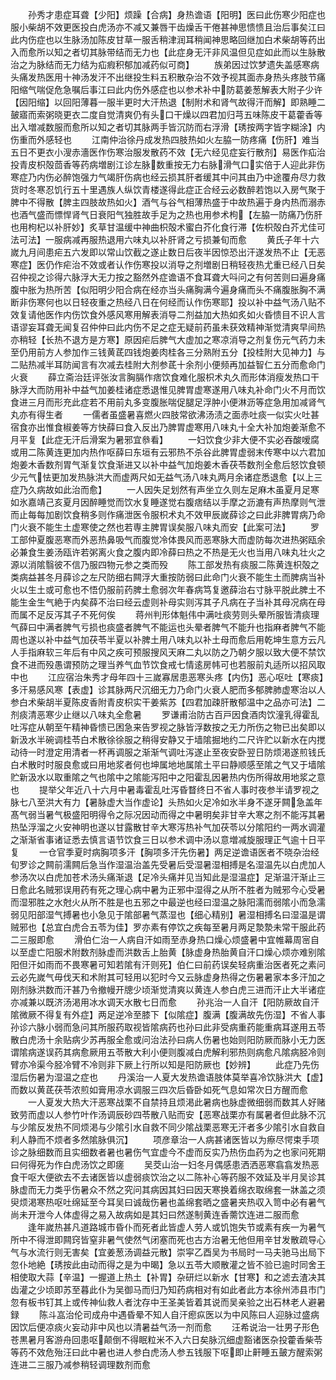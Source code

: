 <!-- { "loadSidebar": true } -->
　　孙秀才患症耳聋【少阳】烦躁【合病】身热谵语【阳明】医曰此伤寒少阳症也服小柴胡不效更医投白虎汤亦不减又兼唇干齿燥舌干倦甚神思愦愦且治后事矣江曰此内伤症也以生脉汤加陈皮甘草一服舌稍津润耳稍闻神思略回继加白术柴胡等药出入而愈所以知之者切其脉带结而无力也【此症身无汗非风温但见症如此而以生脉散治之为脉结而无力结为疝瘕积郁加减药似可商】
　　族弟因过饮梦遗失盖感寒病头痛发热医用十神汤发汗不出继投生料五积散杂治不效予视其面赤身热头疼肢节痛阳缩气喘促危急嘱后事江曰此内伤外感症也以参术补中防葛姜葱解表大附子少许【因阳缩】以回阳薄暮一服半更时大汗热退【制附术和肾气故得汗而解】即熟睡二皷寤而索粥晓更衣二度自觉清爽仍有头口干燥以四君加归芎五味陈皮干葛藿香等出入増减数服而愈所以知之者切其脉两手皆沉防而右浮滑【琇按两字皆字糊涂】内伤重而外感轻也
　　江南仲治徐丹成发热四肢热如火左脇一防疼痛【伤肝】难当五日不更衣小溲赤濇医作伤寒治服发散药不效【无六经见症妄行散剂】易医作疝治投青皮枳殻茴香等药病増剧江诊左脉数重按无力右脉滑气口实倍于人迎此非伤寒症乃内伤必醉饱强力气竭肝伤病也经云损其肝者缓其中问其由乃中途覆舟尽力救货时冬寒忍饥行五十里遇族人纵饮青楼遂得此症正合经云必数醉若饱以入房气聚于脾中不得散【脾主四肢故热如火】酒气与谷气相薄热盛于中故热遍于身内热而溺赤也酒气盛而慓悍肾气日衰阳气独胜故手足为之热也用参术枸【左脇一防痛乃伤肝也用枸杞以补肝妙】炙草甘温缓中神曲枳殻术蜜白芥化食行滞【佐枳殻白芥尤佳可法可法】一服病减再服热退用六味丸以补肝肾之亏损兼旬而愈
　　黄氏子年十六嵗九月间患疟五六发即以常山饮截之遂止数日后夜半因惊恐出汗遂发热不止【无恶寒症】医仍作疟治不效或者认作伤寒投以消导之剂増剧日稍轻夜热尤重已经八日矣召仲视之诊得六脉浮大无力按之豁然外症谵语不食耳聋大呌问之有何苦则曰遍身痛腹中胀为热所苦【似阳明少阳合病在经亦当头痛胸满今遍身痛而头不痛腹胀胸不满断非伤寒何也以日轻夜重之热经八日在何经而认作伤寒耶】投以补中益气汤八贴不效复请他医作内伤饮食外感风寒用解表消导二剂益加大热如炙如火昏愦目不识人言语谬妄耳聋无闻复召仲仲曰此内伤不足之症无疑前药虽未获效精神渐觉清爽早间热亦稍轻【长热不退方是方寒】原因疟后脾气大虚加之寒凉消导之剂复伤元气药力未至仍用前方人参加作三钱黄茋四钱炮姜肉桂各三分熟附五分【投桂附大见神力】与二贴热减半耳防闻言有次减去桂附大剂参茋十余剂小便频再加益智仁五分而愈命门火衰
　　薛立斋治廷评张汝言胸膈作痞饮食难化服枳术丸久而形体消瘦发热口干脉浮大而防用补中益气加姜桂诸症悉退惟见脾胃虚寒遂用八味丸补命门火不月而饮食进三月而形充此症若不用前丸多变腹胀喘促腿足浮肿小便淋沥等症急用加减肾气丸亦有得生者
　　一儒者虽盛暑喜燃火四肢常欲沸汤渍之面赤吐痰一似实火吐甚宿食亦出惟食椒姜等方快薛曰食入反出乃脾胃虚寒用八味丸十全大补加炮姜渐愈不月平复【此症无汗后滑案为暑邪宜叅看】
　　一妇饮食少非大便不实必吞酸嗳腐或用二陈黄连更加内热作呕薛曰东垣有云邪热不杀谷此脾胃虚弱末传寒中以六君加炮姜木香数剂胃气渐复饮食渐进又以补中益气加炮姜木香茯苓数剂全愈后怒饮食顿少元气怯更加发热脉洪大而虚两尺如无益气汤八味丸两月余诸症悉退愈【以上三症乃久病故如此治而愈】
　　一人因失足划然有声坐立久则左足麻木虽夏月足寒如氷嘉靖己亥夏月因醉睡觉而饮水复睡遂觉右腹痞结以手摩之沥漉有声热摩则气泄而止每每加剧饮食稍多则作痛泄医令服枳术丸不效甲辰嵗薛诊之曰此非脾胃病乃命门火衰不能生土虚寒使之然也若専主脾胃误矣服八味丸而安【此案可法】
　　罗工部仲夏腹恶寒而外恶热鼻吸气而腹觉冷体畏风而恶寒脉大而虚防每次进热粥瓯余必兼食生姜汤瓯许若粥离火食之腹内即冷薛曰热之不热是无火也当用八味丸壮火之源以消隂翳彼不信乃服四物元参之类而殁
　　陈工部发热有痰服二陈黄连枳殻之类病益甚冬月薛诊之左尺防细右闗浮大重按防弱曰此命门火衰不能生土而脾病当补火以生土或可愈也不悟仍服前药脾土愈弱次年春病笃复邀薛治右寸脉平脱此脾土不能生金生气絶于内矣薛不治曰经云虚则补母实则泻其子凡病在子当补其母况病在母而属不足反泻其子不死何俟
　　蒋州判形体魁伟中满吐痰劳则头晕所服皆清痰理气薛曰中满者脾气亏损也痰盛者脾气不能运也头晕者脾气不能升也指麻者脾气不能周也遂以补中益气加茯苓半夏以补脾土用八味丸以补土母而愈后用乾坤生意方云凡人手指麻软三年后有中风之疾可预服搜风天麻二丸以防之乃朝夕服以致大便不禁饮食不进而殁愚谓预防之理当养气血节饮食戒七情逺房帏可也若服前丸适所以招风取中也
　　江应宿治朱秀才母年四十三嵗寡居患恶寒头疼【内伤】恶心呕吐【寒痰】多汗易感风寒【表虚】诊其脉两尺沉细无力乃命门火衰人肥而多郁脾肺虚寒治以人参白术柴胡半夏陈皮香附青皮枳实干姜紫苏【四君加疎肝散郁温中之品亦可法】二剂痰清恶寒少止继以八味丸全愈暑
　　罗谦甫治防古百戸因食酒肉饮潼乳得霍乱吐泻症从朝至午精神昏愦已困急来告罗视之脉皆浮数按之无力所伤之物已出矣即以新汲水半碗调桂苓白术散徐徐服之稍得安静又于墙隂掘地约二尺许贮以新水在内搅动待一时澄定用清者一杯再调服之渐渐气调吐泻遂止至夜安卧翌日防烦渇遂煎钱氏白术散时时服良愈或曰用地浆者何也坤属地地属隂土平曰静顺感至隂之气又于墙隂贮新汲水以取重隂之气也隂中之隂能泻阳中之阳霍乱因暑热内伤所得故用地浆之意也
　　提举父年近八十六月中暑毒霍乱吐泻昏瞀终日不省人事时夜参半请罗视之脉七八至洪大有力【暑脉虚大当作虚论】头热如火足冷如氷半身不遂牙闗急盖年髙气弱当暑气极盛阳明得令之际况因动而得之中暑明矣非甘辛大寒之剂不能泻其暑热坠浮溜之火安神明也遂以甘露散甘辛大寒泻热补气加茯苓以分隂阳约一两水调灌之渐渐省事诸证悉去慎言语节饮食三日以参术调中汤以意増减旋服理正气逾十日平复
　　一仓官季夏时病胸项多汗【胸项多汗先伤暑】两足逆谵语医者不晓杂治经旬罗诊之闗前濡闗后急当作湿温治盖先受暑后受湿暑湿相搏是名湿温先以白虎加人参汤次以白虎加苍术汤头痛渐退【足冷头痛并见当知此是湿温症】足渐温汗渐止三日愈此名贼邪误用药有死之理心病中暑为正邪中湿得之从所不胜者为贼邪今心受暑而湿邪胜之水尅火从所不胜是也五邪之中最逆也经曰湿温之脉阳濡而弱隂小而急濡弱见阳部湿气搏暑也小急见于隂部暑气蒸湿也【细心精别】暑湿相搏名曰湿温是谓贼邪也【总宜白虎合五苓为佳】罗亦素有停饮之疾每至暑月两足漐漐未常干服此药二三服即愈
　　滑伯仁治一人病自汗如雨至赤身热口燥心烦盛暑中宜帷幕周宻自以至虚亡阳服术附数剂脉虚而洪数舌上胎黄【脉虚身热胎黄自汗口燥心烦亦难别隂阳但汗如雨而不畏寒暑可知若隂有汗则死】伯仁曰前药误矣轻病重治医者死之素问云必先嵗气毋伐天和术附其可轻用以犯时今又云脉虚身热得之伤暑暑家本多汗加之刚剂脉洪数而汗甚乃令撤幔开牕少顷渐觉清爽以黄连人参白虎三进而汗止大半诸症亦减兼以既济汤渇用冰水调天水散七日而愈
　　孙兆治一人自汗【阳防厥故自汗隂微厥不得复有外症】两足逆冷至膝下【似隂症】腹满【腹满故先伤湿】不省人事孙诊六脉小弱而急问其所服药取视皆隂病药也孙曰此非受病重药能重病耳遂用五苓散白虎汤十余贴病少苏再服全愈或问治法孙曰病人伤暑也始则阳防厥而脉小无力医谓隂病遂误药其病愈厥用五苓散大利小便则腹减白虎解利邪热则病愈凡隂病胫冷则臂亦冷渠今胫冷臂不冷则非下厥上行所以知是阳防厥也【妙辨】
　　此症乃先伤湿后伤暑为湿温之症也
　　丹溪治一人夏大发热谵语肢体莫举喜冷饮脉洪大【虚】而数以黄茋茯苓浓煎如膏用凉水调服三四次后昏卧如死气息如常次日方醒而愈
　　一人夏发大热大汗恶寒战栗不自禁持且烦渇此暑病也脉虚微细弱而数其人好赌致劳而虚以人参竹叶作汤调辰砂四苓散八贴而安【恶寒战栗亦有属暑者但此脉不沉与少隂反发热不同烦渇与少隂引水自救不同少隂战栗恶寒无汗者多少隂引水自救自利人静而不烦者多然隂脉俱沉】
　　项彦章治一人病甚诸医皆以为瘵尽愕束手项诊之脉细数而且实细数者暑也暑伤气宜虚今不虚而反实乃热伤血药为之也家问死期曰何得死为作白虎汤饮之即瘥
　　吴茭山治一妇冬月偶感患洒洒恶寒翕翕发热恶食干呕大便欲去不去诸医皆以虚弱痰饮治之以二陈补心等药服不效延及半月吴诊其脉虚而无力类乎伤暑众不然之究问其病因其妇曰因天寒换着绵衣取绵套一牀盖之须臾烦渇寒热呕吐绵延至今耳吴曰诚哉伤暑也盖绵套晒之盛暑夹热収入笥中必有暑气尚未开泄今人体虚得之易入故病如是其妇曰然遂制黄连香薷饮连进二服而愈
　　逢年嵗热甚凡道路城市昏仆而死者此皆虚人劳人或饥饱失节或素有疾一为暑气所中不得泄即闗窍皆窒非暑气使然气闭塞而死也古方治暑无他但用辛甘发散疏导心气与水流行则无害矣【宜姜葱汤调益元散】崇寜乙酉吴为书局时一马夫驰马出局下忽仆地絶【琇按此由动而得之是为中暍】急以五苓大顺散灌之皆不验已逾时同舍王相使取大蒜【辛温】一握道上热土【补胃】杂研烂以新水【甘寒】和之滤去渣决其齿灌之少顷即苏至暮此仆为吴御马而归乃知药病相对有如此者此方本徐州沛县市门忽有板书钉其上或传神仙救人者沈存中王圣美皆着其说而吴亲验之出石林老人避暑録
　　陈斗嵓治伦司成舟中遇昏晕不知人自汗瘛疭医以为中风陈曰人迎脉过盛病因饮后便凉痰火妄动非中风也以清暑益气汤一剂而愈
　　汪希说治一壮男子形色苍黒暑月客游舟回患呕颠倒不得眠粒米不入六日矣脉沉细虚豁诸医杂投藿香柴苓等药不效危殆汪曰此中暑也进人参白虎汤人参五钱服下呕即止鼾睡五皷方醒索粥连进二三服乃减参稍轻调理数剂而愈
